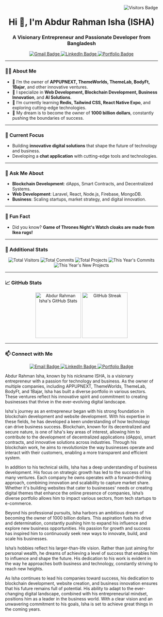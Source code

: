 <!-- <img align="right" src="https://visitor-badge.laobi.icu/badge?page_id=abdurrahmanisha1.abdurrahmanisha1"/> -->
<img align="right" src="https://img.shields.io/badge/Visitors-500,000+-blueviolet?style=for-the-badge" alt="Visitors Badge">


<h1 align="center">Hi 👋, I'm Abdur Rahman Isha (ISHA)</h1>

<h3 align="center">A Visionary Entrepreneur and Passionate Developer from Bangladesh</h3>

<p align="center">
  <a href="mailto:abdurrahmanisha@gmail.com">
    <img src="https://img.shields.io/badge/Gmail-333333?style=for-the-badge&logo=gmail&logoColor=red" alt="Gmail Badge">
  </a>
  <a href="https://www.linkedin.com/in/abdur-rahman-isha2023/">
    <img src="https://img.shields.io/badge/LinkedIn-0077B5?style=for-the-badge&logo=linkedin&logoColor=white" alt="LinkedIn Badge">
  </a>
  <a href="https://abdurrahmanisha.com/">
    <img src="https://img.shields.io/badge/Portfolio-FF5722?style=for-the-badge&logo=todoist&logoColor=white" alt="Portfolio Badge">
  </a>
</p>

---

### 🧑‍💻 About Me
- 🚀 I’m the owner of **APPUPNEXT, ThemeWorlds, ThemeLab, BodyFt, 1Bajar**, and other innovative ventures.
- 💼 I specialize in **Web Development, Blockchain Development, Business Innovation**, and **AI Solutions**.
- 🌱 I’m currently learning **Redis, Tailwind CSS, React Native Expo**, and exploring cutting-edge technologies.
- 🎯 My dream is to become the owner of **1000 billion dollars**, constantly pushing the boundaries of success.

---

### 🔭 Current Focus
- Building **innovative digital solutions** that shape the future of technology and business.
- Developing a **chat application** with cutting-edge tools and technologies.

---

### 💬 Ask Me About
- **Blockchain Development**: dApps, Smart Contracts, and Decentralized Systems.
- **Web Development**: Laravel, React, Node.js, Firebase, MongoDB.
- **Business**: Scaling startups, market strategy, and digital innovation.

---

### 🌟 Fun Fact
- Did you know? **Game of Thrones Night's Watch cloaks are made from Ikea rugs!**

---

### 🔢 Additional Stats
<p align="center">
  <!-- Total Visitors -->
  <img src="https://komarev.com/ghpvc/?username=abdurrahmanisha1&style=for-the-badge&color=blueviolet" alt="Total Visitors">
  
  <!-- Total Commits -->
  <img src="https://custom-icon-badges.demolab.com/badge/Total%20Commits-70k+-green?style=for-the-badge&logo=commit" alt="Total Commits">
  
  <!-- Total Projects -->
  <img src="https://custom-icon-badges.demolab.com/badge/Total%20Projects-500+-orange?style=for-the-badge&logo=project" alt="Total Projects">

  <!-- This Year's Commits -->
  <img src="https://custom-icon-badges.demolab.com/badge/This%20Year's%20Commits-30k+-blue?style=for-the-badge&logo=commit" alt="This Year's Commits">
  
  <!-- This Year's New Projects -->
  <img src="https://custom-icon-badges.demolab.com/badge/This%20Year's%20New%20Projects-15+-yellow?style=for-the-badge&logo=project" alt="This Year's New Projects">
</p>

---

### 📈 GitHub Stats
<p align="center">
  <img height="150" src="https://github-readme-stats.vercel.app/api?username=abdurrahmanisha1&show_icons=true&theme=radical" alt="Abdur Rahman Isha's GitHub Stats">
  <!-- <br> -->
  <img height="150" src="https://github-readme-streak-stats.herokuapp.com/?user=abdurrahmanisha1&theme=radical" alt="GitHub Streak">
</p>

---

### 📫 Connect with Me
<p align="center">
  <a href="mailto:abdurrahmanisha@gmail.com">
    <img src="https://img.shields.io/badge/Gmail-333333?style=for-the-badge&logo=gmail&logoColor=red" alt="Email Badge">
  </a>
  <a href="https://www.linkedin.com/in/abdur-rahman-isha2023/">
    <img src="https://img.shields.io/badge/LinkedIn-0077B5?style=for-the-badge&logo=linkedin&logoColor=white" alt="LinkedIn Badge">
  </a>
  <a href="https://abdurrahmanisha.com/">
    <img src="https://img.shields.io/badge/Portfolio-FF5722?style=for-the-badge&logo=todoist&logoColor=white" alt="Portfolio Badge">
  </a>
</p>


Abdur Rahman Isha, known by his nickname ISHA, is a visionary entrepreneur with a passion for technology and business. As the owner of multiple companies, including APPUPNEXT, ThemeWorlds, ThemeLab, BodyFt, and 1Bajar, Isha has built a diverse portfolio in various sectors. These ventures reflect his innovative spirit and commitment to creating businesses that thrive in the ever-evolving digital landscape.

Isha's journey as an entrepreneur began with his strong foundation in blockchain development and website development. With his expertise in these fields, he has developed a keen understanding of how technology can drive business success. Blockchain, known for its decentralized and secure nature, is one of Isha's key areas of interest, allowing him to contribute to the development of decentralized applications (dApps), smart contracts, and innovative solutions across industries. Through his blockchain work, he aims to revolutionize the way businesses operate and interact with their customers, enabling a more transparent and efficient system.

In addition to his technical skills, Isha has a deep understanding of business development. His focus on strategic growth has led to the success of his many ventures. Each company he owns operates with a forward-thinking approach, combining innovation and scalability to capture market share. Whether it's building websites that cater to businesses' needs or creating digital themes that enhance the online presence of companies, Isha’s diverse portfolio allows him to impact various sectors, from tech startups to e-commerce.

Beyond his professional pursuits, Isha harbors an ambitious dream of becoming the owner of 1000 billion dollars. This aspiration fuels his drive and determination, constantly pushing him to expand his influence and explore new business opportunities. His passion for growth and success has inspired him to continuously seek new ways to innovate, build, and scale his businesses.

Isha’s hobbies reflect his larger-than-life vision. Rather than just aiming for personal wealth, he dreams of achieving a level of success that enables him to influence and shape the future. His dedication to his work is evident in the way he approaches both business and technology, constantly striving to reach new heights.

As Isha continues to lead his companies toward success, his dedication to blockchain development, website creation, and business innovation ensures that his future remains full of potential. His ability to adapt to the ever-changing digital landscape, combined with his entrepreneurial mindset, positions him as a leader in the business world. With a clear vision and an unwavering commitment to his goals, Isha is set to achieve great things in the coming years.